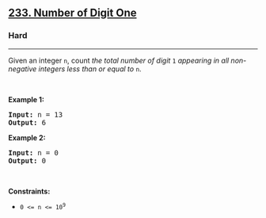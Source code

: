 <h2><a href="https://leetcode.com/problems/number-of-digit-one/">233. Number of Digit One</a></h2><h3>Hard</h3><hr><div><p>Given an integer <code>n</code>, count <em>the total number of digit </em><code>1</code><em> appearing in all non-negative integers less than or equal to</em> <code>n</code>.</p>

<p>&nbsp;</p>
<p><strong class="example">Example 1:</strong></p>

<pre style="position: relative;"><strong>Input:</strong> n = 13
<strong>Output:</strong> 6
<div class="open_grepper_editor" title="Edit &amp; Save To Grepper"></div></pre>

<p><strong class="example">Example 2:</strong></p>

<pre style="position: relative;"><strong>Input:</strong> n = 0
<strong>Output:</strong> 0
<div class="open_grepper_editor" title="Edit &amp; Save To Grepper"></div></pre>

<p>&nbsp;</p>
<p><strong>Constraints:</strong></p>

<ul>
	<li><code>0 &lt;= n &lt;= 10<sup>9</sup></code></li>
</ul>
</div>